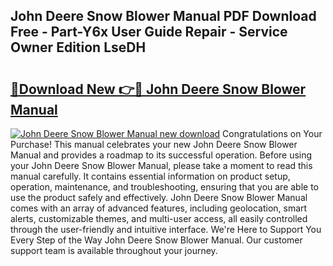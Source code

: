 ## John Deere Snow Blower Manual PDF Download Free - Part-Y6x User Guide Repair - Service Owner Edition LseDH

# <h2><a href="http://bc90878.oget.top/?id=John+Deere+Snow+Blower+Manual">🔗Download New 👉🔴 John Deere Snow Blower Manual</a></h2>

[![John Deere Snow Blower Manual new download](https://i.imgur.com/5g1atiW.png)](http://bc90878.oget.top/?id=John+Deere+Snow+Blower+Manual)
Congratulations on Your Purchase! This manual celebrates your new John Deere Snow Blower Manual and provides a roadmap to its successful operation. Before using your John Deere Snow Blower Manual, please take a moment to read this manual carefully. It contains essential information on product setup, operation, maintenance, and troubleshooting, ensuring that you are able to use the product safely and effectively. John Deere Snow Blower Manual comes with an array of advanced features, including geolocation, smart alerts, customizable themes, and multi-user access, all easily controlled through the user-friendly and intuitive interface. We're Here to Support You Every Step of the Way John Deere Snow Blower Manual. Our customer support team is available throughout your journey.
